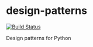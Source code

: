 # design-patterns

[![Build Status](https://travis-ci.org/victorlin/design-patterns.svg?branch=master)](https://travis-ci.org/victorlin/pyramid-handy)

Design patterns for Python
